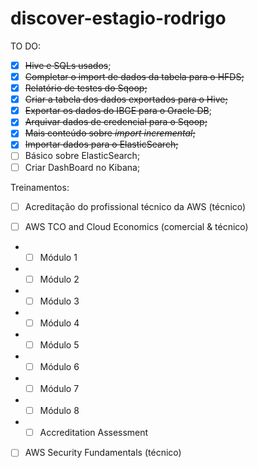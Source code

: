 # discover-estagio-rodrigo


TO DO:  
- [x] ~~Hive e SQLs usados~~;
- [x] ~~Completar o import de dados da tabela para o HFDS;~~
- [x] ~~Relatório de testes do Sqoop;~~
- [x] ~~Criar a tabela dos dados exportados para o Hive;~~
- [x] ~~Exportar os dados do IBGE para o Oracle DB~~;
- [x] ~~Arquivar dados de credencial para o Sqoop;~~
- [x] ~~Mais conteúdo sobre _import incremental_;~~
- [x] ~~Importar dados para o ElasticSearch;~~
- [ ] Básico sobre ElasticSearch;
- [ ] Criar DashBoard no Kibana;

Treinamentos:

- [ ]	Acreditação do profissional técnico da AWS  (técnico)  

- [ ] AWS TCO and Cloud Economics  (comercial & técnico)  
* - [ ] Módulo 1
* - [ ] Módulo 2
* - [ ] Módulo 3
* - [ ] Módulo 4
* - [ ] Módulo 5
* - [ ] Módulo 6
* - [ ] Módulo 7
* - [ ] Módulo 8
* - [ ] Accreditation Assessment

- [ ]	AWS Security Fundamentals (técnico)
